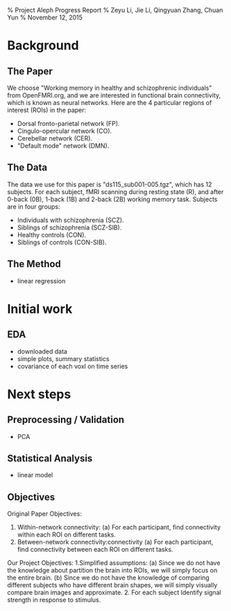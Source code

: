 % Project Aleph Progress Report
% Zeyu Li, Jie Li, Qingyuan Zhang, Chuan Yun 
% November 12, 2015


# Background


## The Paper

We choose "Working memory in healthy and schizophrenic individuals" from OpenFMRI.org, and we are interested in functional brain connectivity, which is known as neural networks. Here are the 4 particular regions of interest (ROIs) in the paper:

- Dorsal fronto-parietal network (FP).
- Cingulo-opercular network (CO).
- Cerebellar network (CER).
- "Default mode" network (DMN).


## The Data

The data we use for this paper is "ds115_sub001-005.tgz", which has 12 subjects. For each subject, fMRI scanning during resting state (R), and after 0-back (0B), 1-back (1B) and 2-back (2B) working memory task. Subjects are in four groups: 

- Individuals with schizophrenia (SCZ).
- Siblings of schizophrenia (SCZ-SIB).
- Healthy controls (CON).
- Siblings of controls (CON-SIB).


## The Method

- linear regression


# Initial work


## EDA

- downloaded data
- simple plots, summary statistics
- covariance of each voxl on time series


# Next steps


## Preprocessing / Validation

- PCA


## Statistical Analysis

- linear model

## Objectives

Original Paper Objectives:
1. Within-network connectivity:
(a) For each participant, find connectivity within each ROI on different tasks.
2. Between-network connectivity:connectivity
(a) For each participant, find connectivity between each ROI on different tasks.

Our Project Objectives:
1.Simplified assumptions:
(a) Since we do not have the knowledge about partition the brain into ROIs, we will simply focus on the entire brain.
(b) Since we do not have the knowledge of comparing different subjects who have different brain shapes, we will simply visually compare brain images and approximate.
2. For each subject Identify signal strength in response to stimulus.  

